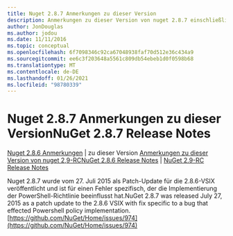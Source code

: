 ```yaml
---
title: Nuget 2.8.7 Anmerkungen zu dieser Version
description: Anmerkungen zu dieser Version von nuget 2.8.7 einschließlich bekannter Probleme, Fehlerbehebungen, hinzugefügter Features und dcrs.
author: JonDouglas
ms.author: jodou
ms.date: 11/11/2016
ms.topic: conceptual
ms.openlocfilehash: 6f7098346c92ca67048938faf70d512e36c434a9
ms.sourcegitcommit: ee6c3f203648a5561c809db54ebeb1d0f0598b68
ms.translationtype: MT
ms.contentlocale: de-DE
ms.lasthandoff: 01/26/2021
ms.locfileid: "98780339"
---
```

# <a name="nuget-287-release-notes"></a><span data-ttu-id="9f402-103">Nuget 2.8.7 Anmerkungen zu dieser Version</span><span class="sxs-lookup"><span data-stu-id="9f402-103">NuGet 2.8.7 Release Notes</span></span>

<span data-ttu-id="9f402-104">[Nuget 2.8.6 Anmerkungen](../release-notes/nuget-2.8.6.md)  |  zu dieser Version [Anmerkungen zu dieser Version von nuget 2,9-RC](../release-notes/nuget-2.9-RC.md)</span><span class="sxs-lookup"><span data-stu-id="9f402-104">[NuGet 2.8.6 Release Notes](../release-notes/nuget-2.8.6.md) | [NuGet 2.9-RC Release Notes](../release-notes/nuget-2.9-RC.md)</span></span>

<span data-ttu-id="9f402-105">Nuget 2.8.7 wurde vom 27. Juli 2015 als Patch-Update für die 2.8.6-VSIX veröffentlicht und ist für einen Fehler spezifisch, der die Implementierung der PowerShell-Richtlinie beeinflusst hat.</span><span class="sxs-lookup"><span data-stu-id="9f402-105">NuGet 2.8.7 was released July 27, 2015 as a patch update to the 2.8.6 VSIX with fix specific to a bug that effected Powershell policy implementation.</span></span>
[https://github.com/NuGet/Home/issues/974](https://github.com/NuGet/Home/issues/974)